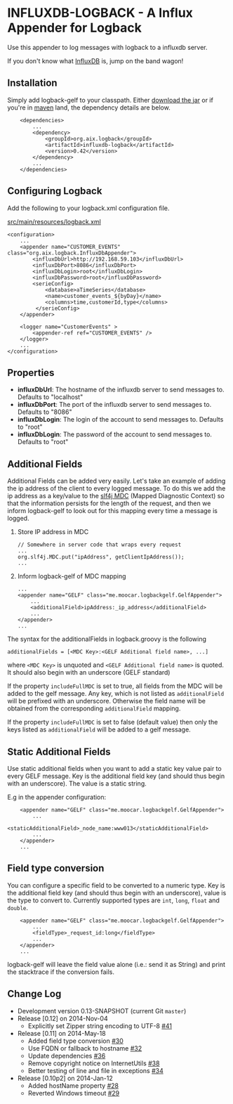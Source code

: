 INFLUXDB-LOGBACK - A Influx Appender for Logback
================================================

Use this appender to log messages with logback to a influxdb server.

If you don't know what [InfluxDB](http://influxdb.org) is, jump on the band wagon!

Installation
-----------------------------------

Simply add logback-gelf to your classpath. Either
[download the jar](https://github.com/Moocar/logback-gelf/downloads)
or if you're in [maven](http://mvnrepository.com/artifact/me.moocar/logback-gelf) land, the dependency details are below.

        <dependencies>
            ...
            <dependency>
                <groupId>org.aix.logback</groupId>
                <artifactId>influxdb-logback</artifactId>
                <version>0.42</version>
            </dependency>
            ...
        </dependencies>

Configuring Logback
---------------------

Add the following to your logback.xml configuration file.

[src/main/resources/logback.xml](https://github.com/zepouet/influxdb-logback/blob/master/src/test/resources/logback.xml)

    <configuration>
        ...
        <appender name="CUSTOMER_EVENTS" class="org.aix.logback.InfluxDbAppender">
            <influxDbUrl>http://192.168.59.103</influxDbUrl>
            <influxDbPort>8086</influxDbPort>
            <influxDbLogin>root</influxDbLogin>
            <influxDbPassword>root</influxDbPassword>
            <serieConfig>
                <database>aTimeSeries</database>
                <name>customer_events_${byDay}</name>
                <columns>time,customerId,type</columns>
             </serieConfig>
        </appender>

        <logger name="CustomerEvents" >
            <appender-ref ref="CUSTOMER_EVENTS" />
        </logger>
        ...
    </configuration>

Properties
----------

*   **influxDbUrl**: The hostname of the influxdb server to send messages to. Defaults to "localhost"
*   **influxDbPort**: The port of the influxdb server to send messages to. Defaults to "8086"
*   **influxDbLogin**: The login of the account to send messages to. Defaults to "root"
*   **influxDbLogin**: The password of the account to send messages to. Defaults to "root"


Additional Fields
-----------------

Additional Fields can be added very easily. Let's take an example of adding the ip address of the client to every logged
message. To do this we add the ip address as a key/value to the [slf4j MDC](http://logback.qos.ch/manual/mdc.html)
(Mapped Diagnostic Context) so that the information persists for the length of the request, and then we inform
logback-gelf to look out for this mapping every time a message is logged.

1.  Store IP address in MDC

        // Somewhere in server code that wraps every request
        ...
        org.slf4j.MDC.put("ipAddress", getClientIpAddress());
        ...

2.  Inform logback-gelf of MDC mapping

        ...
        <appender name="GELF" class="me.moocar.logbackgelf.GelfAppender">
            ...
            <additionalField>ipAddress:_ip_address</additionalField>
            ...
        </appender>
        ...

The syntax for the additionalFields in logback.groovy is the following

    additionalFields = [<MDC Key>:<GELF Additional field name>, ...]

where `<MDC Key>` is unquoted and `<GELF Additional field name>` is quoted. It should also begin with an underscore (GELF standard)

If the property `includeFullMDC` is set to true, all fields from the MDC will be added to the gelf message. Any key, which is not
listed as `additionalField` will be prefixed with an underscore. Otherwise the field name will be obtained from the 
corresponding `additionalField` mapping.

If the property `includeFullMDC` is set to false (default value) then only the keys listed as `additionalField` will be 
added to a gelf message.

Static Additional Fields
-----------------

Use static additional fields when you want to add a static key value pair to every GELF message. Key is the additional
field key (and should thus begin with an underscore). The value is a static string.

E.g in the appender configuration:

        <appender name="GELF" class="me.moocar.logbackgelf.GelfAppender">
            ...
            <staticAdditionalField>_node_name:www013</staticAdditionalField>
            ...
        </appender>
        ...

Field type conversion
-----------------

You can configure a specific field to be converted to a numeric type. Key is the additional field key (and should thus
begin with an underscore), value is the type to convert to. Currently supported types are ``int``, ``long``, ``float``
and ``double``.

        <appender name="GELF" class="me.moocar.logbackgelf.GelfAppender">
            ...
            <fieldType>_request_id:long</fieldType>
            ...
        </appender>
        ...

logback-gelf will leave the field value alone (i.e.: send it as String) and print the stacktrace if the conversion fails.


Change Log
--------------------------------------

* Development version 0.13-SNAPSHOT (current Git `master`)
* Release [0.12] on 2014-Nov-04
  * Explicitly set Zipper string encoding to UTF-8 [#41](../../issues/41)
* Release [0.11] on 2014-May-18
  * Added field type conversion [#30](../../issues/30)
  * Use FQDN or fallback to hostname [#32](../../issues/32)
  * Update dependencies [#36](../../issues/36)
  * Remove copyright notice on InternetUtils [#38](../../issues/38)
  * Better testing of line and file in exceptions [#34](../../issues/34)
* Release [0.10p2] on 2014-Jan-12
  * Added hostName property [#28](../../issues/28)
  * Reverted Windows timeout [#29](../../issues/29)